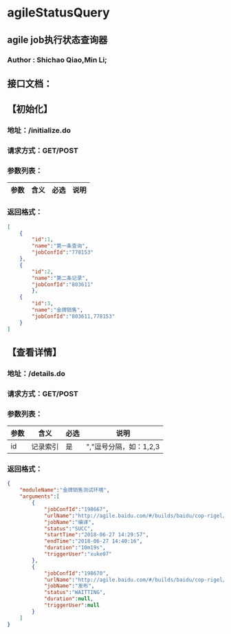 # agileStatusQuery
## agile job执行状态查询器

### Author : Shichao Qiao,Min Li;

## 接口文档：
## 【初始化】
### 地址：/initialize.do
### 请求方式：GET/POST
### 参数列表：
|参数|含义|必选|说明|
|---|---|---|---|

### 返回格式：
``` json
[
    {
        "id":1,
        "name":"第一条查询",
        "jobConfId":"778153"
    },
    {
        "id":2,
        "name":"第二条记录",
        "jobConfId":"803611"
        },
    {
        "id":3,
        "name":"金牌销售",
        "jobConfId":"803611,778153"
    }
]
```

## 【查看详情】
### 地址：/details.do
### 请求方式：GET/POST
### 参数列表：
|参数|含义|必选|说明|
|---|---|---|---|
|id|记录索引|是|","逗号分隔，如：1,2,3|

### 返回格式：
``` json
{
    "moduleName":"金牌销售测试环境",
    "arguments":[
        {
            "jobConfId":"198667",
            "urlName":"http://agile.baidu.com/#/builds/baidu/cop-rigel/goldsales@Master.qa@branches",
            "jobName":"编译",
            "status":"SUCC",
            "startTime":"2018-06-27 14:29:57",
            "endTime":"2018-06-27 14:40:16",
            "duration":"10m19s",
            "triggerUser":"xuke07"
        },
        {
            "jobConfId":"198670",
            "urlName":"http://agile.baidu.com/#/builds/baidu/cop-rigel/goldsales@Master.qa@branches",
            "jobName":"发布",
            "status":"WAITTING",
            "duration":null,
            "triggerUser":null
        }
    ]
}
```